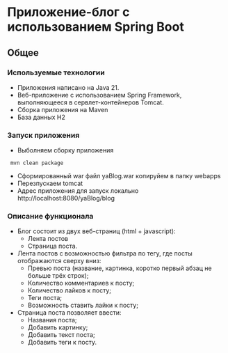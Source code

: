 # Приложение-блог с использованием Spring Boot

## Общее

### Используемые технологии
- Приложения написано на Java 21.
- Веб-приложение с использованием Spring Framework, выполняющееся в сервлет-контейнеров Tomcat.
- Сборка приложения на Maven
- База данных H2

### Запуск приложения
- Выболняем сборку приложения
```
 mvn clean package
```
- Сформированный war файл yaBlog.war копируйем в папку webapps
- Перезпускаем tomcat
- Адрес приложения для запуск локально http://localhost:8080/yaBlog/blog

### Описание функционала 
- Блог состоит из двух веб-страниц (html + javascript): 
  + Лента постов
  + Страница поста.
- Лента постов с возможностью фильтра по тегу, где посты отображаются сверху вниз:
  + Превью поста (название, картинка, коротко первый абзац не больше трёх строк);
  + Количество комментариев к посту;
  + Количество лайков к посту;
  + Теги поста;
  + Возможность ставить лайки к посту;
- Страница поста позволяет ввести:
  + Названия поста;
  + Добавить картинку;
  + Добавить текст поста;
  + Добавить теги к посту.

